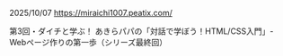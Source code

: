 2025/10/07
https://miraichi1007.peatix.com/

第3回・ダイチと学ぶ！ あきらパパの「対話で学ぼう！HTML/CSS入門」- Webページ作りの第一歩（シリーズ最終回）
